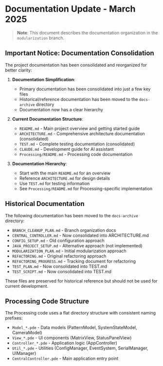 # Documentation Update - March 2025

> **Note**: This document describes the documentation organization in the `modularization` branch.

## Important Notice: Documentation Consolidation

The project documentation has been consolidated and reorganized for better clarity:

1. **Documentation Simplification**:
   - Primary documentation has been consolidated into just a few key files
   - Historical/reference documentation has been moved to the `docs-archive` directory
   - Documentation now has a clear hierarchy

2. **Current Documentation Structure**:
   - `README.md` - Main project overview and getting started guide
   - `ARCHITECTURE.md` - Comprehensive architecture documentation (consolidated)
   - `TEST.md` - Complete testing documentation (consolidated)
   - `CLAUDE.md` - Development guide for AI assistant
   - `Processing/README.md` - Processing code documentation

3. **Documentation Hierarchy**:
   - Start with the main `README.md` for an overview
   - Reference `ARCHITECTURE.md` for design details
   - Use `TEST.md` for testing information
   - See `Processing/README.md` for Processing-specific implementation

## Historical Documentation

The following documentation has been moved to the `docs-archive` directory:

- `BRANCH_CLEANUP_PLAN.md` - Branch organization docs
- `CENTRAL_CONTROLLER.md` - Now consolidated into ARCHITECTURE.md
- `CONFIG_SETUP.md` - Old configuration approach
- `JAVA_PROJECT_SETUP.md` - Alternative approach (not implemented)
- `MODULARIZATION_PLAN.md` - Initial modularization approach
- `REFACTORING.md` - Original refactoring approach
- `REFACTORING_PROGRESS.md` - Tracking document for refactoring
- `TEST_PLAN.md` - Now consolidated into TEST.md
- `TEST_SCRIPT.md` - Now consolidated into TEST.md

These files are preserved for historical reference but should not be used for current development.

## Processing Code Structure

The Processing code uses a flat directory structure with consistent naming prefixes:

- `Model_*.pde` - Data models (PatternModel, SystemStateModel, CameraModel)
- `View_*.pde` - UI components (MatrixView, StatusPanelView)
- `Controller_*.pde` - Application logic (AppController)
- `Util_*.pde` - Utilities (ConfigManager, EventSystem, SerialManager, UIManager)
- `CentralController.pde` - Main application entry point